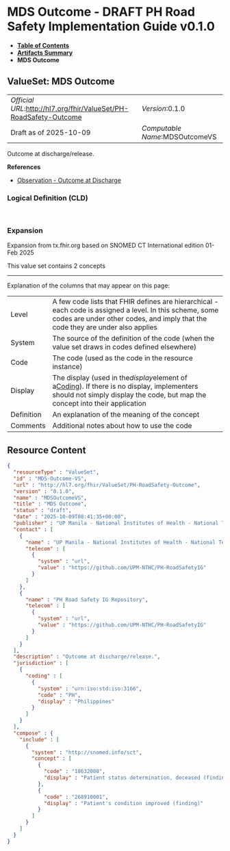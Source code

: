 # MDS Outcome - DRAFT PH Road Safety Implementation Guide v0.1.0

* [**Table of Contents**](toc.md)
* [**Artifacts Summary**](artifacts.md)
* **MDS Outcome**

## ValueSet: MDS Outcome 

| | |
| :--- | :--- |
| *Official URL*:http://hl7.org/fhir/ValueSet/PH-RoadSafety-Outcome | *Version*:0.1.0 |
| Draft as of 2025-10-09 | *Computable Name*:MDSOutcomeVS |

 
Outcome at discharge/release. 

 **References** 

* [Observation - Outcome at Discharge](StructureDefinition-ObservationOutcomeAtDischarge.md)

### Logical Definition (CLD)

 

### Expansion

Expansion from tx.fhir.org based on SNOMED CT International edition 01-Feb 2025

This value set contains 2 concepts

-------

 Explanation of the columns that may appear on this page: 

| | |
| :--- | :--- |
| Level | A few code lists that FHIR defines are hierarchical - each code is assigned a level. In this scheme, some codes are under other codes, and imply that the code they are under also applies |
| System | The source of the definition of the code (when the value set draws in codes defined elsewhere) |
| Code | The code (used as the code in the resource instance) |
| Display | The display (used in the*display*element of a[Coding](http://hl7.org/fhir/R4/datatypes.html#Coding)). If there is no display, implementers should not simply display the code, but map the concept into their application |
| Definition | An explanation of the meaning of the concept |
| Comments | Additional notes about how to use the code |



## Resource Content

```json
{
  "resourceType" : "ValueSet",
  "id" : "MDS-Outcome-VS",
  "url" : "http://hl7.org/fhir/ValueSet/PH-RoadSafety-Outcome",
  "version" : "0.1.0",
  "name" : "MDSOutcomeVS",
  "title" : "MDS Outcome",
  "status" : "draft",
  "date" : "2025-10-09T08:41:35+00:00",
  "publisher" : "UP Manila - National Institutes of Health - National Telehealth Center",
  "contact" : [
    {
      "name" : "UP Manila - National Institutes of Health - National Telehealth Center",
      "telecom" : [
        {
          "system" : "url",
          "value" : "https://github.com/UPM-NTHC/PH-RoadSafetyIG"
        }
      ]
    },
    {
      "name" : "PH Road Safety IG Repository",
      "telecom" : [
        {
          "system" : "url",
          "value" : "https://github.com/UPM-NTHC/PH-RoadSafetyIG"
        }
      ]
    }
  ],
  "description" : "Outcome at discharge/release.",
  "jurisdiction" : [
    {
      "coding" : [
        {
          "system" : "urn:iso:std:iso:3166",
          "code" : "PH",
          "display" : "Philippines"
        }
      ]
    }
  ],
  "compose" : {
    "include" : [
      {
        "system" : "http://snomed.info/sct",
        "concept" : [
          {
            "code" : "18632008",
            "display" : "Patient status determination, deceased (finding)"
          },
          {
            "code" : "268910001",
            "display" : "Patient's condition improved (finding)"
          }
        ]
      }
    ]
  }
}

```
